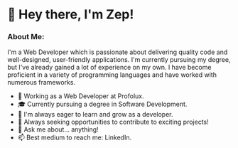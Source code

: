 # 👋 Hey there, I'm Zep!
### About Me:
I'm a Web Developer which is passionate about delivering quality code and well-designed, user-friendly applications. I'm currently pursuing my degree, but I've already gained a lot of experience on my own. I have become proficient in a variety of programming languages and have worked with numerous frameworks.

- 🔭 Working as a Web Developer at Profolux.
- 🎓 Currently pursuing a degree in Software Development.
- 🌱 I'm always eager to learn and grow as a developer.
- 👯 Always seeking opportunities to contribute to exciting projects!
- 💬 Ask me about... anything!
- 📫 Best medium to reach me: LinkedIn.
